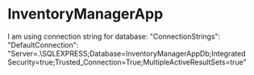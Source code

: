 # InventoryManagerApp

I am using connection string for database: "ConnectionStrings": 
    "DefaultConnection": "Server=.\\SQLEXPRESS;Database=InventoryManagerAppDb;Integrated Security=true;Trusted_Connection=True;MultipleActiveResultSets=true"
